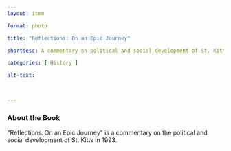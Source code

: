 ```yaml
---
layout: item 

format: photo 

title: "Reflections: On an Epic Journey"

shortdesc: A commentary on political and social development of St. Kitts in 1993. 

categories: [ History ] 

alt-text:  

 

--- 
```




### About the Book

"Reflections: On an Epic Journey" is a commentary on the political and social development of St. Kitts in 1993. 
